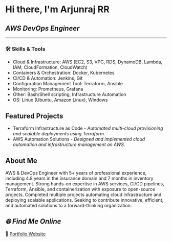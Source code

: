 # Hi there, I'm Arjunraj RR
## _AWS DevOps Engineer_
---

### 🛠️ Skills & Tools

- Cloud & Infrastructure: AWS (EC2, S3, VPC, RDS, DynamoDB, Lambda, IAM, CloudFormation, CloudWatch)
- Containers & Orchestration: Docker, Kubernetes
- CI/CD & Automation: Jenkins, Git
- Configuration Management Tool: Terraform, Ansible
- Monitoring: Prometheus, Grafana
- Other: Bash/Shell scripting, Infrastructure Automation
- OS: Linux (Ubuntu, Amazon Linux), Windows

## Featured Projects

- Terraform Infrastructure as Code -
 _Automated multi-cloud provisioning and scalable deployments using Terraform._
- AWS Automation Solutions -
_Designed and implemented cloud automation and infrastructure management on AWS._


## About Me
AWS & DevOps Engineer with 5+ years of professional experience, including 4.8 years in the insurance domain and 7 months in inventory management. Strong hands-on expertise in AWS services, CI/CD pipelines, Terraform, Ansible, and containerization with exposure to open-source projects. Completed multiple projects automating cloud infrastructure and deploying scalable applications. Seeking to contribute innovative, efficient, and automated solutions to a forward-thinking organization.

## _🌐 Find Me Online_
🔗 [Portfolio Website](https://arjunlab.cloud/)



